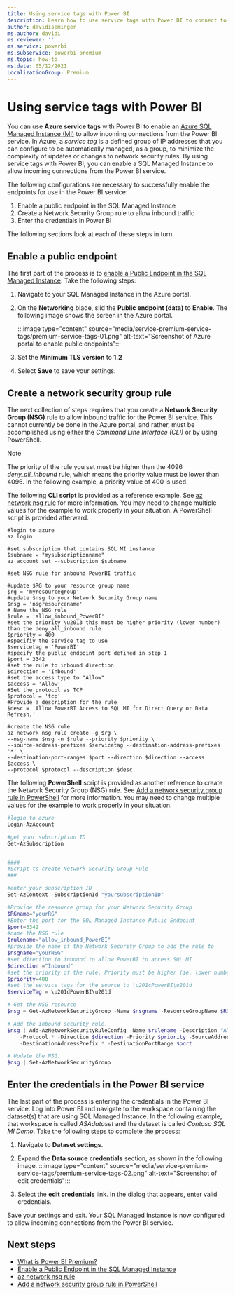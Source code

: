 ```yaml
---
title: Using service tags with Power BI
description: Learn how to use service tags with Power BI to connect to a SQL Managed Instance
author: davidiseminger
ms.author: davidi
ms.reviewer: ''
ms.service: powerbi
ms.subservice: powerbi-premium
ms.topic: how-to
ms.date: 05/12/2021
LocalizationGroup: Premium
---
```

# Using service tags with Power BI

You can use **Azure service tags** with Power BI to enable an [Azure SQL Managed Instance (MI)](/azure/azure-sql/managed-instance/sql-managed-instance-paas-overview) to allow incoming connections from the Power BI service. In Azure, a *service tag* is a defined group of IP addresses that you can configure to be automatically managed, as a group, to minimize the complexity of updates or changes to network security rules. By using service tags with Power BI, you can enable a SQL Managed Instance to allow incoming connections from the Power BI service.

The following configurations are necessary to successfully enable the endpoints for use in the Power BI service:

1. Enable a public endpoint in the SQL Managed Instance
2. Create a Network Security Group rule to allow inbound traffic
3. Enter the credentials in Power BI

The following sections look at each of these steps in turn.


## Enable a public endpoint

The first part of the process is to [enable a Public Endpoint in the SQL Managed Instance](/azure/azure-sql/managed-instance/public-endpoint-configure). Take the following steps:

1. Navigate to your SQL Managed Instance in the Azure portal.
2. On the **Networking** blade, slid the **Public endpoint (data)** to **Enable**. The following image shows the screen in the Azure portal.

    :::image type="content" source="media/service-premium-service-tags/premium-service-tags-01.png" alt-text="Screenshot of Azure portal to enable public endpoints":::

3. Set the **Minimum TLS version** to **1.2**
4. Select **Save** to save your settings.

## Create a network security group rule

The next collection of steps requires that you create a **Network Security Group (NSG)** rule to allow inbound traffic for the Power BI service. This cannot currently be done in the Azure portal, and rather, must be accomplished using either the *Command Line Interface (CLI)* or by using PowerShell. 

> [!NOTE]
> The priority of the rule you set must be higher than the 4096 *deny_all_inbound* rule, which means the priority value must be lower than 4096. In the following example, a priority value of 400 is used.

The following **CLI script** is provided as a reference example. See [az network nsg rule](/cli/azure/network/nsg/rule?view=azure-cli-latest) for more information. You may need to change multiple values for the example to work properly in your situation. A PowerShell script is provided afterward. 

```azurecli
#login to azure
az login
 
#set subscription that contains SQL MI instance
$subname = "mysubscriptionname"
az account set --subscription $subname
 
#set NSG rule for inbound PowerBI traffic

#update $RG to your resource group name
$rg = 'myresourcegroup'
#update $nsg to your Network Security Group name
$nsg = 'nsgresourcename'
# Name the NSG rule
$rule = 'allow_inbound_PowerBI'
#set the priority \u2013 this must be higher priority (lower number) than the deny_all_inbound rule
$priority = 400
#specifiy the service tag to use
$servicetag = 'PowerBI'
#specify the public endpoint port defined in step 1
$port = 3342
#set the rule to inbound direction
$direction = 'Inbound'
#set the access type to "Allow"
$access = 'Allow'
#Set the protocol as TCP
$protocol = 'tcp'
#Provide a description for the rule
$desc = 'Allow PowerBI Access to SQL MI for Direct Query or Data Refresh.'
 
#create the NSG rule
az network nsg rule create -g $rg \
--nsg-name $nsg -n $rule --priority $priority \
--source-address-prefixes $servicetag --destination-address-prefixes '*' \
--destination-port-ranges $port --direction $direction --access $access \
--protocol $protocol --description $desc
```

The following **PowerShell** script is provided as another reference to create the Network Security Group (NSG) rule. See [Add a network security group rule in PowerShell](/azure/service-fabric/scripts/service-fabric-powershell-add-nsg-rule) for more information. You may need to change multiple values for the example to work properly in your situation. 

```powershell
#login to azure
Login-AzAccount

#get your subscription ID
Get-AzSubscription


####
#Script to create Network Security Group Rule
###

#enter your subscription ID
Set-AzContext -SubscriptionId "yoursubscriptionID" 

#Provide the resource group for your Network Security Group
$RGname="yourRG"
#Enter the port for the SQL Managed Instance Public Endpoint
$port=3342
#name the NSG rule
$rulename="allow_inbound_PowerBI"
#provide the name of the Network Security Group to add the rule to
$nsgname="yourNSG"
#set direction to inbound to allow PowerBI to access SQL MI
$direction ="Inbound"
#set the priority of the rule. Priority must be higher (ie. lower number) than the deny_all_inbound (4096)
$priority=400
#set the service tags for the source to \u201cPowerBI\u201d
$serviceTag = \u201dPowerBI\u201d

# Get the NSG resource
$nsg = Get-AzNetworkSecurityGroup -Name $nsgname -ResourceGroupName $RGname

# Add the inbound security rule.
$nsg | Add-AzNetworkSecurityRuleConfig -Name $rulename -Description "Allow app port" -Access Allow `
    -Protocol * -Direction $direction -Priority $priority -SourceAddressPrefix $serviceTag -SourcePortRange * `
    -DestinationAddressPrefix * -DestinationPortRange $port

# Update the NSG.
$nsg | Set-AzNetworkSecurityGroup 

```

## Enter the credentials in the Power BI service

The last part of the process is entering the credentials in the Power BI service. Log into Power BI and navigate to the workspace containing the dataset(s) that are using SQL Managed Instance. In the following example, that workspace is called *ASAdataset* and the dataset is called *Contoso SQL MI Demo*. Take the following steps to complete the process:

1. Navigate to **Dataset settings**.
2. Expand the **Data source credentials** section, as shown in the following image.
    :::image type="content" source="media/service-premium-service-tags/premium-service-tags-02.png" alt-text="Screenshot of edit credentials":::

3. Select the **edit credentials** link. In the dialog that appears, enter valid credentials.

Save your settings and exit. Your SQL Managed Instance is now configured to allow incoming connections from the Power BI service.


## Next steps

* [What is Power BI Premium?](service-premium-what-is.md)
* [Enable a Public Endpoint in the SQL Managed Instance](/azure/azure-sql/managed-instance/public-endpoint-configure)
* [az network nsg rule](/cli/azure/network/nsg/rule?view=azure-cli-latest)
* [Add a network security group rule in PowerShell](/azure/service-fabric/scripts/service-fabric-powershell-add-nsg-rule)






